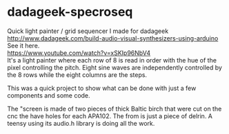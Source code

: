 # dadageek-specroseq
Quick light painter / grid sequencer I made for dadageek</br>
http://www.dadageek.com/build-audio-visual-synthesizers-using-arduino</br>
See it here. </br>
https://www.youtube.com/watch?v=xSKIp96NbV4</br>
It's a light painter where each row of 8 is read in order with the hue of the pixel controlling the pitch. Eight sine waves are independently controlled by the 8 rows while the eight columns are the steps.</br>

This was a quick project to show what can be done with just a few components and some code.</br>

The "screen is made of two pieces of thick Baltic birch that were cut on the cnc the have holes for each APA102. The from is just a piece of delrin. A teensy using its audio.h library is doing all the work.</br>
